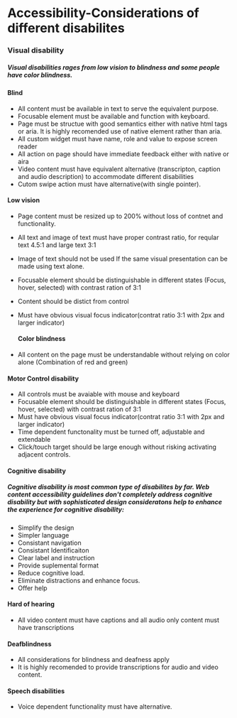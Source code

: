 # Accessibility-Considerations of different disabilites
### Visual disability
##### Visual disabilities rages from low vision to blindness and some people have color blindness.
#### Blind
* All content must be available in text to serve the equivalent purpose.
* Focusable element must be available and function with keyboard.
* Page must be structue with good semantics either with native html tags or aria. It is highly recomended use of native element rather than aria.
* All custom widget must have name, role and value to expose screen reader
* All action on page should have immediate feedback either with native or aira
* Video content must have equivalent alternative (transcripton, caption and audio description) to accommodate different disabilities
* Cutom swipe action must have alternative(with single pointer).
  
#### Low vision
* Page content must be resized up to 200% without loss of contnet and functionality.
* All text and image of text must have proper contrast ratio, for reqular text 4.5:1 and large text 3:1
* Image of text should not be used If the same visual presentation can be made using text alone.
* Focusable element should be distinguishable in different states (Focus, hover, selected) with contrast ration of 3:1
* Content should be distict from control
* Must have obvious visual focus indicator(contrat ratio 3:1 with 2px and larger indicator)

  #### Color blindness
* All content on the page must be understandable without relying on color alone (Combination of red and green)
  
#### Motor Control disability
* All controls must be avaiable with mouse and keyboard
* Focusable element should be distinguishable in different states (Focus, hover, selected) with contrast ration of 3:1
* Must have obvious visual focus indicator(contrat ratio 3:1 with 2px and larger indicator)
* Time dependent functonality must be turned off, adjustable and extendable
* Click/touch target should be large enough without risking activating adjacent controls.

#### Cognitive disability
##### Cognitive disability is most common type of disabilites by far. Web content accessibility guidelines don't completely address cognitive disability but with sophisticated design consideratons help to enhance the experience for cognitive disability:
* Simplify the design
* Simpler language
* Consistant navigation
* Consistant Identificaiton
* Clear label and instruction
* Provide suplemental format
* Reduce cognitive load.
* Eliminate distractions and enhance focus.
* Offer help

#### Hard of hearing
* All video content must have captions and all audio only content must have transcriptions

#### Deafblindness
* All considerations for blindness and deafness apply
* It is highly recomended to provide transcriptions for audio and video content.

#### Speech disabilities
* Voice dependent functionality must have alternative.
